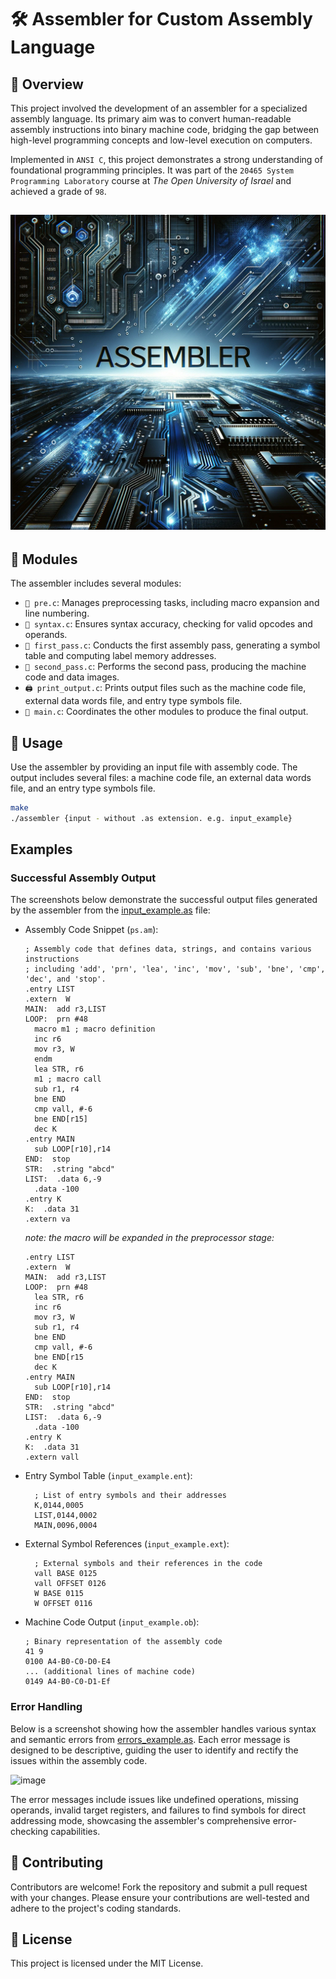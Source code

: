 # 🛠 Assembler for Custom Assembly Language

## 📌 Overview

This project involved the development of an assembler for a specialized assembly language. Its primary aim was to convert human-readable assembly instructions into binary machine code, bridging the gap between high-level programming concepts and low-level execution on computers.

Implemented in `ANSI C`, this project demonstrates a strong understanding of foundational programming principles. It was part of the `20465 System Programming Laboratory` course at _The Open University of Israel_ and achieved a grade of `98`.

![Alt text](image-1.png)
---

## 🧩 Modules

The assembler includes several modules:

- `📝 pre.c`: Manages preprocessing tasks, including macro expansion and line numbering.
- `🔎 syntax.c`: Ensures syntax accuracy, checking for valid opcodes and operands.
- `🚦 first_pass.c`: Conducts the first assembly pass, generating a symbol table and computing label memory addresses.
- `🚀 second_pass.c`: Performs the second pass, producing the machine code and data images.
- `🖨️ print_output.c`: Prints output files such as the machine code file, external data words file, and entry type symbols file.
- `🏁 main.c`: Coordinates the other modules to produce the final output.

## 🤖 Usage

Use the assembler by providing an input file with assembly code. The output includes several files: a machine code file, an external data words file, and an entry type symbols file.

```bash
make
./assembler {input - without .as extension. e.g. input_example}
```

## Examples

### Successful Assembly Output

The screenshots below demonstrate the successful output files generated by the assembler from the [input_example.as](input_example.as) file:

- Assembly Code Snippet (`ps.am`):

    ```assembly
    ; Assembly code that defines data, strings, and contains various instructions
    ; including 'add', 'prn', 'lea', 'inc', 'mov', 'sub', 'bne', 'cmp', 'dec', and 'stop'.
    .entry LIST
    .extern  W
    MAIN:  add r3,LIST
    LOOP:  prn #48
      macro m1 ; macro definition
      inc r6
      mov r3, W
      endm
      lea STR, r6
      m1 ; macro call
      sub r1, r4
      bne END
      cmp vall, #-6
      bne END[r15]
      dec K
    .entry MAIN
      sub LOOP[r10],r14
    END:  stop
    STR:  .string "abcd"
    LIST:  .data 6,-9
      .data -100
    .entry K
    K:  .data 31
    .extern va
    ```

    _note: the macro will be expanded in the preprocessor stage:_

    ```assembly
    .entry LIST
    .extern  W
    MAIN:  add r3,LIST
    LOOP:  prn #48
      lea STR, r6
      inc r6
      mov r3, W
      sub r1, r4
      bne END
      cmp vall, #-6
      bne END[r15
      dec K
    .entry MAIN
      sub LOOP[r10],r14
    END:  stop
    STR:  .string "abcd"
    LIST:  .data 6,-9
      .data -100
    .entry K
    K:  .data 31
    .extern vall
    ```

- Entry Symbol Table (`input_example.ent`):

    ```plaintext
      ; List of entry symbols and their addresses
      K,0144,0005
      LIST,0144,0002
      MAIN,0096,0004
    ```

- External Symbol References (`input_example.ext`):

    ```plaintext
      ; External symbols and their references in the code
      vall BASE 0125
      vall OFFSET 0126
      W BASE 0115
      W OFFSET 0116
    ```

- Machine Code Output (`input_example.ob`):

    ```plaintext
    ; Binary representation of the assembly code
    41 9
    0100 A4-B0-C0-D0-E4
    ... (additional lines of machine code)
    0149 A4-B0-C0-D1-Ef
    ```

### Error Handling

Below is a screenshot showing how the assembler handles various syntax and semantic errors from [errors_example.as](errors_example.as). Each error message is designed to be descriptive, guiding the user to identify and rectify the issues within the assembly code.

![image](https://github.com/Dor-sketch/openu_course20465_project/assets/138825033/d3178433-7907-40ff-b8d5-f2f500b07d0c)

The error messages include issues like undefined operations, missing operands, invalid target registers, and failures to find symbols for direct addressing mode, showcasing the assembler's comprehensive error-checking capabilities.

## 👥 Contributing

Contributors are welcome! Fork the repository and submit a pull request with your changes. Please ensure your contributions are well-tested and adhere to the project's coding standards.

## 📜 License

This project is licensed under the MIT License.
